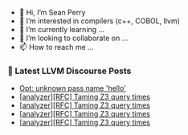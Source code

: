 - 👋 Hi, I’m Sean Perry
- 👀 I’m interested in compilers (c++, COBOL, llvm)
- 🌱 I’m currently learning ...
- 💞️ I’m looking to collaborate on ...
- 📫 How to reach me ...

<!---
s66perry/s66perry is a ✨ special ✨ repository because its `README.md` (this file) appears on your GitHub profile.
You can click the Preview link to take a look at your changes.
--->
### 📕 Latest LLVM Discourse Posts

<!-- DISCOURSE-LLVM:START -->
- [Opt: unknown pass name &#39;hello&#39;](https://discourse.llvm.org/t/opt-unknown-pass-name-hello/78511#post_7)
- [[analyzer][RFC] Taming Z3 query times](https://discourse.llvm.org/t/analyzer-rfc-taming-z3-query-times/79520#post_6)
- [[analyzer][RFC] Taming Z3 query times](https://discourse.llvm.org/t/analyzer-rfc-taming-z3-query-times/79520#post_5)
- [[analyzer][RFC] Taming Z3 query times](https://discourse.llvm.org/t/analyzer-rfc-taming-z3-query-times/79520#post_4)
- [[analyzer][RFC] Taming Z3 query times](https://discourse.llvm.org/t/analyzer-rfc-taming-z3-query-times/79520#post_3)
<!-- DISCOURSE-LLVM:END -->

